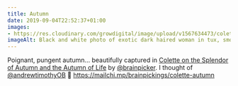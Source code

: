 ```yaml
---
title: Autumn
date: 2019-09-04T22:52:37+01:00
images: 
- https://res.cloudinary.com/growdigital/image/upload/v1567634473/colette.jpg
imageAlt: Black and white photo of exotic dark haired woman in tux, smoking a fag
---
```


Poignant, pungent autumn… beautifully captured in [Colette on the Splendor of Autumn and the Autumn of Life](https://mailchi.mp/brainpickings/colette-autumn) by [@brainpicker](https://mobile.twitter.com/brainpicker). I thought of [@andrewtimothyOB](andrewtimothyOB) 🙂 <https://mailchi.mp/brainpickings/colette-autumn>
